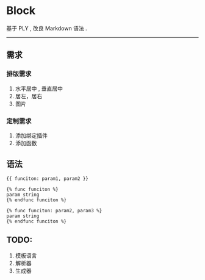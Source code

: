 # Block

基于 PLY , 改良 Markdown 语法 .
 
---

## 需求

### 排版需求
1. 水平居中 , 垂直居中
2. 居左，居右
3. 图片

### 定制需求
1. 添加绑定插件
2. 添加函数


## 语法

    {{ funciton: param1, param2 }}
    
    {% func funciton %}
    param string
    {% endfunc funciton %}
    
    {% func funciton: param2, param3 %}
    param string
    {% endfunc funciton %}

## TODO:

1. 模板语言
2. 解析器
3. 生成器

